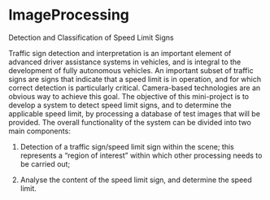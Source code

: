 # ImageProcessing
Detection and Classification of Speed Limit Signs


Traffic sign detection and interpretation is an important element of advanced driver assistance systems in vehicles, and is integral to the development of fully autonomous vehicles. An important subset of traffic signs are signs that indicate that a speed limit is in operation, and for which correct detection is particularly critical. Camera-based technologies are an obvious way to achieve this goal. The objective of this mini-project is to develop a system to detect speed limit signs, and to determine the applicable speed limit, by processing a database of test images that will be provided. The overall functionality of the system can be divided into two main components:

1. Detection of a traffic sign/speed limit sign within the scene; this represents a “region of interest” within which other processing needs to be carried out;

2. Analyse the content of the speed limit sign, and determine the speed limit.
